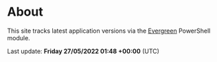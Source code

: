 # About

This site tracks latest application versions via the [Evergreen](https://stealthpuppy.com/evergreen/) PowerShell module.

Last update: **Friday 27/05/2022 01:48 +00:00** (UTC)